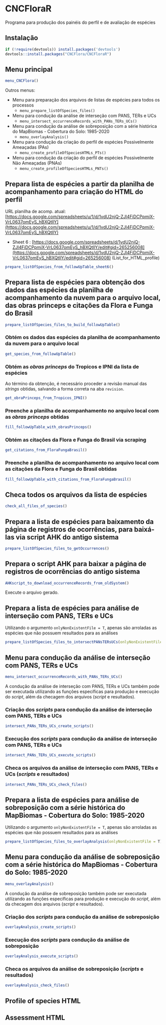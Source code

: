 # CNCFloraR
Programa para produção dos painéis do perfil e de avaliação de espécies

## Instalação

```r
if (!require(devtools)) install.packages('devtools')
devtools::install.packages("CNCFlora/CNCFloraR")
```

## Menu principal

```r
menu_CNCFlora()
```

Outros menus:

- Menu para preparação dos arquivos de listas de espécies para todos os processos
  - `menu_prepare_listOfSpecies_files()`
- Menu para condução da análise de interseção com PANS, TERs e UCs
  - `menu_intersect_occurrenceRecords_with_PANs_TERs_UCs()`
- Menu para condução da análise de sobreposição com a série histórica do MapBiomas - Cobertura do Solo: 1985-2020
  - `menu_overlayAnalysis()`
- Menu para condução da criação do perfil de espécies Possivelmente Ameaçadas (PAs)
  - `menu_create_profileOfSpeciesHTMLs_PTs()`
- Menu para condução da criação do perfil de espécies Possivelmente Não Ameaçadas (PNAs)
  - `menu_create_profileOfSpeciesHTMLs_PNTs()`


## Prepara lista de espécies a partir da planilha de acompanhamento para criação do HTML do perfil

URL planilha de acomp. atual: [https://docs.google.com/spreadsheets/u/1/d/1vdU2njQ-ZJl4FiDCPpmiX-VrL0637omEyS_hBXQtllY](https://docs.google.com/spreadsheets/u/1/d/1vdU2njQ-ZJl4FiDCPpmiX-VrL0637omEyS_hBXQtllY)

- Sheet 6 : [https://docs.google.com/spreadsheets/d/1vdU2njQ-ZJl4FiDCPpmiX-VrL0637omEyS_hBXQtllY/edit#gid=265256008](https://docs.google.com/spreadsheets/d/1vdU2njQ-ZJl4FiDCPpmiX-VrL0637omEyS_hBXQtllY/edit#gid=265256008)
(List_for_HTML_profile)

```r
prepare_listOfSpecies_from_followUpTable_sheet6()
```

## Prepara lista de espécies para obtenção dos dados das espécies da planilha de acompanhamento da nuvem para o arquivo local, das obras princeps e citações da Flora e Funga do Brasil

```r
prepare_listOfSpecies_files_to_build_followUpTable()
```

### Obtém os dados das espécies da planilha de acompanhamento da nuvem para o arquivo local

```r
get_species_from_followUpTable()
```

### Obtém as *obras princeps* do Tropicos e IPNI da lista de espécies

Ao término da obtenção, é necessário proceder a revisão manual das *strings* obtidas, salvando a forma correta na aba `revision`.

```r
get_obraPrinceps_from_Tropicos_IPNI()
```

### Preenche a planilha de acompanhamento no arquivo local com as *obras princeps* obtidas

```r
fill_followUpTable_with_obrasPrinceps()
```

### Obtém as citações da Flora e Funga do Brasil via scraping

```r
get_citations_from_FloraFungaBrasil()
```

### Preenche a planilha de acompanhamento no arquivo local com as citações da Flora e Funga do Brasil obtidas

```r
fill_followUpTable_with_citations_from_FloraFungaBrasil()
```

## Checa todos os arquivos da lista de espécies

```r
check_all_files_of_species()
```

## Prepara a lista de espécies para baixamento da página de registros de ocorrências, para baixá-las via script AHK do antigo sistema 

```r
prepare_listOfSpecies_files_to_getOccurrences()
```

## Prepara o script AHK para baixar a página de registros de ocorrências do antigo sistema

```r
AHKscript_to_download_occurrenceRecords_from_oldSystem()
```

Execute o arquivo gerado.

## Prepara a lista de espécies para análise de interseção com PANS, TERs e UCs

Utilizando o argumento `onlyNonExistentFile = T`, apenas são arroladas as espécies que não possuem resultados para as análises

```r
prepare_listOfSpecies_files_to_intersectPANsTERsUCs(onlyNonExistentFile = T)
```

## Menu para condução da análise de interseção com PANS, TERs e UCs

```r
menu_intersect_occurrenceRecords_with_PANs_TERs_UCs()
```

A condução da análise de interseção com PANS, TERs e UCs também pode ser executada utilizando as funções específicas para produção e execução do *script*, além da checagem dos arquivos (*script* e resultados).

### Criação dos *scripts* para condução da análise de interseção com PANS, TERs e UCs

```r
intersect_PANs_TERs_UCs_create_scripts()
```

### Execução dos *scripts* para condução da análise de interseção com PANS, TERs e UCs

```r
intersect_PANs_TERs_UCs_execute_scripts()
```

### Checa os arquivos da análise de interseção com PANS, TERs e UCs (*scripts* e resultados)

```r
intersect_PANs_TERs_UCs_check_files()
```

## Prepara a lista de espécies para análise de sobreposição com a série histórica do MapBiomas - Cobertura do Solo: 1985-2020

Utilizando o argumento `onlyNonExistentFile = T`, apenas são arroladas as espécies que não possuem resultados para as análises

```r
prepare_listOfSpecies_files_to_overlayAnalysis(onlyNonExistentFile = T)
```

## Menu para condução da análise de sobreposição com a série histórica do MapBiomas - Cobertura do Solo: 1985-2020

```r
menu_overlayAnalysis()
```

A condução da análise de sobreposição também pode ser executada utilizando as funções específicas para produção e execução do *script*, além da checagem dos arquivos (*script* e resultados).

### Criação dos *scripts* para condução da análise de sobreposição

```r
overlayAnalysis_create_scripts()
```

### Execução dos *scripts* para condução da análise de sobreposição

```r
overlayAnalysis_execute_scripts()
```

### Checa os arquivos da análise de sobreposição (*scripts* e resultados)

```r
overlayAnalysis_check_files()
```

## Profile of species HTML

## Assessment HTML
